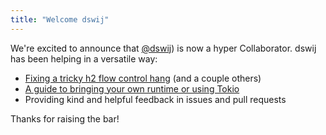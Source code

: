 ```yaml
---
title: "Welcome dswij"
---
```


We're excited to announce that [@dswij](https://github.com/dwij)) is now a hyper Collaborator. dswij has been helping in a versatile way:

- [Fixing a tricky h2 flow control hang](https://github.com/hyperium/h2/pull/730) (and a couple others)
- [A guide to bringing your own runtime or using Tokio](https://github.com/hyperium/hyperium.github.io/pull/121)
- Providing kind and helpful feedback in issues and pull requests


Thanks for raising the bar!
